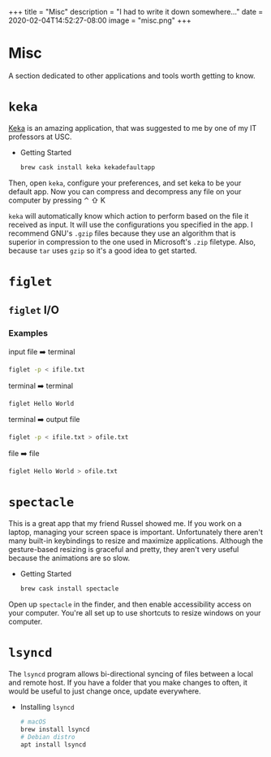 +++
title = "Misc"
description = "I had to write it down somewhere..."
date = 2020-02-04T14:52:27-08:00
image = "misc.png"
+++

# Misc

A section dedicated to other applications and tools worth getting to know.

# `keka`

[Keka](https://www.keka.io/en/) is an amazing application, that was suggested to me by one of my IT professors at USC.

* Getting Started

  ```sh
  brew cask install keka kekadefaultapp
  ```

Then, open `keka`, configure your preferences, and set keka to be your default app. Now you can compress and decompress any file on your computer by pressing ⌃ ⇧ K

`keka` will automatically know which action to perform based on the file it received as input. It will use the configurations you specified in the app. I recommend GNU's `.gzip` files because they use an algorithm that is superior in compression to the one used in Microsoft's `.zip` filetype. Also, because `tar` uses `gzip` so it's a good idea to get started.

# `figlet`

## `figlet` I/O

### Examples

input file :arrow_right: terminal
```sh
figlet -p < ifile.txt
```

terminal :arrow_right: terminal
```sh
figlet Hello World
```

terminal :arrow_right: output file
```sh
figlet -p < ifile.txt > ofile.txt
```

file :arrow_right: file
```sh
figlet Hello World > ofile.txt
```

# `spectacle`

This is a great app that my friend Russel showed me. If you work on a laptop, managing your screen space is important. Unfortunately there aren't many built-in keybindings to resize and maximize applications. Although the gesture-based resizing is graceful and pretty, they aren't very useful because the animations are so slow.

* Getting Started

  ```sh
  brew cask install spectacle
  ```

Open up `spectacle` in the finder, and then enable accessibility access on your computer. You're all set up to use shortcuts to resize windows on your computer.

# `lsyncd`

The `lsyncd` program allows bi-directional syncing of files between a local and remote host. If you have a folder that you make changes to often, it would be useful to just change once, update everywhere.

* Installing `lsyncd`

  ```sh
  # macOS
  brew install lsyncd
  # Debian distro
  apt install lsyncd
  ```
